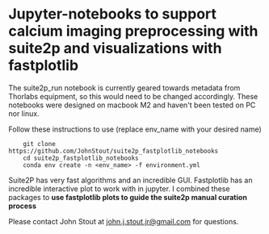 # Jupyter-notebooks to support calcium imaging preprocessing with suite2p and visualizations with fastplotlib

The suite2p_run notebook is currently geared towards metadata from Thorlabs equipment, so this would need to be changed accordingly. These notebooks were designed on macbook M2 and haven't been tested on PC nor linux.

Follow these instructions to use (replace env_name with your desired name)

        git clone https://github.com/JohnStout/suite2p_fastplotlib_notebooks
        cd suite2p_fastplotlib_notebooks
        conda env create -n <env_name> -f environment.yml


Suite2P has very fast algorithms and an incredible GUI. Fastplotlib has an incredible interactive plot to work with in jupyter. I combined these packages to **use fastplotlib plots to guide the suite2p manual curation process**

Please contact John Stout at john.j.stout.jr@gmail.com for questions.

